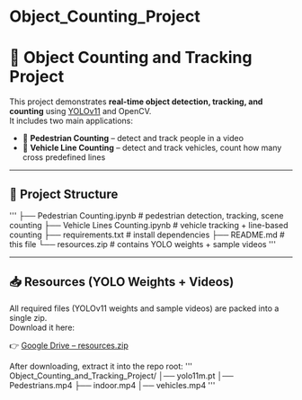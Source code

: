 # Object_Counting_Project


# 🧮 Object Counting and Tracking Project

This project demonstrates **real-time object detection, tracking, and counting** using [YOLOv11](https://github.com/ultralytics/ultralytics) and OpenCV.  
It includes two main applications:

- 👤 **Pedestrian Counting** – detect and track people in a video
- 🚗 **Vehicle Line Counting** – detect and track vehicles, count how many cross predefined lines

---

## 📂 Project Structure
'''
├── Pedestrian Counting.ipynb # pedestrian detection, tracking, scene counting
├── Vehicle Lines Counting.ipynb # vehicle tracking + line-based counting
├── requirements.txt # install dependencies
├── README.md # this file
└── resources.zip # contains YOLO weights + sample videos
'''

---

## 📥 Resources (YOLO Weights + Videos)

All required files (YOLOv11 weights and sample videos) are packed into a single zip.  
Download it here:  

👉 [Google Drive – resources.zip](https://drive.google.com/drive/folders/1E6hmhKR9nbLMrpmqx9NM4lJca9bms_O6?usp=sharing)

After downloading, extract it into the repo root:
'''
Object_Counting_and_Tracking_Project/
│── yolo11m.pt
│── Pedestrians.mp4
├── indoor.mp4
│── vehicles.mp4
'''

